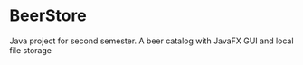 # BeerStore
Java project for second semester. A beer catalog with JavaFX GUI and local file storage
